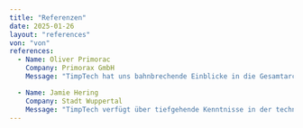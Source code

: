 ```yaml
---
title: "Referenzen"
date: 2025-01-26
layout: "references"
von: "von"
references:
  - Name: Oliver Primorac
    Company: Primorax GmbH
    Message: "TimpTech hat uns bahnbrechende Einblicke in die Gesamtarchitektur einer großen Open-Source-Client-Server-Anwendung gegeben und eine Schlüsselrolle bei der Entwicklung architektonischer Komponenten gespielt. Darüber hinaus hat das Unternehmen unser Team mit neuen technologischen Fortschritten in Spring/Java vertraut gemacht."

  - Name: Jamie Hering
    Company: Stadt Wuppertal
    Message: "TimpTech verfügt über tiefgehende Kenntnisse in der technischen Umsetzung – sowohl in der konkreten Entwicklung als auch in komplexen Architekturen und Tools. Hoch engagiert in der Community bietet TimpTech exzellentes Coaching und Consulting – ideal als leitender Architekt für große maßgeschneiderte Entwicklungen."
---
```

